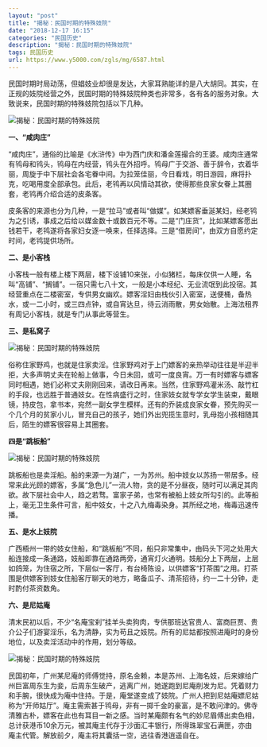 ```yaml
---
layout: "post"
title: "揭秘：民国时期的特殊妓院"
date: "2018-12-17 16:15"
categories: "民国历史"
description: "揭秘：民国时期的特殊妓院"
tags: 民国历史
url: https://www.y5000.com/zgls/mg/6587.html
---
```






民国时期时局动荡，但娼妓业却很是发达，大家耳熟能详的是八大胡同。其实，在正规的妓院经营之外，民国时期的特殊妓院种类也非常多，各有各的服务对象。大致说来，民国时期的特殊妓院包括以下几种。

![揭秘：民国时期的特殊妓院](/uploads/allimg/161206/6-1612061136302Y.JPG)

**一、“咸肉庄”**

“咸肉庄”，通俗的比喻是《水浒传》中为西门庆和潘金莲撮合的王婆。咸肉庄通常有鸨母和鸨头，鸨母在内经营，鸨头在外招呼。鸨母广于交游、善于辞令，衣着华丽，周旋于中下层社会各宅眷中间。为拉笼佳丽，今日看戏，明日游园，麻将扑克，吃喝用度全部承包。此后，老鸨再以风情动其欲，使得那些良家女眷上其圈套，老鸨再介绍合适的皮条客。

皮条客的来源也分为几种，一是“拉马”或者叫“做媒”。如某嫖客垂涎某妇，经老鸨为之引诱，事成之后给以媒金数十或数百元不等。二是“门庄货”，比如某嫖客愿出钱若干，老鸨遂将各家妇女逐一唤来，任择选择。三是“借房间”，由双方自愿约定时间，老鸨提供场所。

**二、是小客栈**

小客栈一般有楼上楼下两层，楼下设铺10来张，小似猪栏，每床仅供一人睡，名叫“高铺”、“搁铺”。一宿只需七八十文，一般是小本经纪、无业流氓到此投宿。其经营重点在二楼密室，专供男女幽欢。嫖客淫妇由栈伙引入密室，送便桶，备热水，或一二小时，或三四点钟，或自宵达旦，待云消雨散，男女始散。上海法租界有周记小客栈，就是专门从事此等营生。

**三、是私窝子**

![揭秘：民国时期的特殊妓院](/uploads/allimg/161206/6-161206113645P3.JPG)

俗称住家野鸡，也就是住家卖淫。住家野鸡对于上门嫖客的亲热举动往往是半迎半拒，大多声明丈夫在轮船上做事，今日未回，或可一度良宵。万一有时嫖客与嫖客同时相遇，她们必称丈夫刚刚回来，请改日再来。当然，住家野鸡灌米汤、敲竹杠的手段，也远胜于普通妓女。在性病盛行之时，住家妓女就专学女学生装束，戴眼镜，持皮包，拿书本，宛然一副女学生模样。还有的乔装成良家女眷，预先购买一个几个月的贫家小儿，冒充自己的孩子，她们外出兜揽生意时，乳母抱小孩相随其后，陌生的嫖客很容易上其圈套。

**四是“跳板船”**

![揭秘：民国时期的特殊妓院](/uploads/allimg/161206/6-161206113H44L.JPG)

跳板船也是卖淫船。船的来源一为湖广，一为苏州。船中妓女以苏扬一带居多。经常来此光顾的嫖客，多属“急色儿”一流人物，贪的是不分昼夜，随时可以满足其肉欲。故下层社会中人，趋之若骛。富家子弟，也常有被船上妓女所勾引的。此等船上，毫无卫生条件可言，船中妓女，十之八九梅毒染身。其所经之地，梅毒迅速传播。

**五、是水上妓院**

广西梧州一带的妓女住船，和“跳板船”不同，船只非常集中，由码头下河之处用大船连接成一条通路，妓船即靠在通路两旁，通宵灯火通明。妓船分上下两层，上层如鸽笼，为住宿之所，下层似一客厅，有台椅陈设，以供嫖客“打茶围”之用。打茶围是供嫖客到妓女住船客厅聊天的地方，略备瓜子、清茶招待，约一二十分钟，走时酌付茶资数角。

**六、是尼姑庵**

清末民初以后，不少“名庵宝刹”挂羊头卖狗肉，专供那班达官贵人、富商巨贾、贵介公子们游宴淫乐，名为清静，实为苟且之妓院。所有的尼姑都按照进庵时的身份地位，以及卖淫活动中的作用，划分等级。

![揭秘：民国时期的特殊妓院](/uploads/allimg/161206/6-161206113J21G.JPG)

民国初年，广州某尼庵的师傅觉持，原名金赖，本是苏州、上海名妓，后来嫁给广州巨富周东生为妾，后周东生破产，逃离广州，她遂跑到尼庵削发为尼。凭着财力和手腕，很快成为庵中住持。于是，庵堂遂变成了妓院。广州人把到尼姑庵嫖尼姑称为“开师姑厅”。庵主需索甚于鸨母，非有一掷千金的豪富，是不敢问津的。佛寺清雅古朴，嫖客在此也有耳目一新之感。当时某庵颇有名气的妙尼眉傅出卖色相，总计获港币10余万元，被其庵主代存于沙面汇丰银行，所得珠翠宝石满匣，亦由庵主代管。解放前夕，庵主将其囊括一空，逃往香港逍遥自在。
